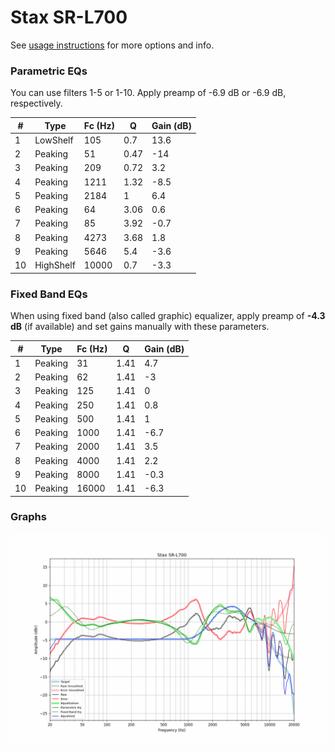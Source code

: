 # Stax SR-L700
See [usage instructions](https://github.com/jaakkopasanen/AutoEq#usage) for more options and info.

### Parametric EQs
You can use filters 1-5 or 1-10. Apply preamp of -6.9 dB or -6.9 dB, respectively.

|   # | Type      |   Fc (Hz) |    Q |   Gain (dB) |
|-----|-----------|-----------|------|-------------|
|   1 | LowShelf  |       105 | 0.7  |        13.6 |
|   2 | Peaking   |        51 | 0.47 |       -14   |
|   3 | Peaking   |       209 | 0.72 |         3.2 |
|   4 | Peaking   |      1211 | 1.32 |        -8.5 |
|   5 | Peaking   |      2184 | 1    |         6.4 |
|   6 | Peaking   |        64 | 3.06 |         0.6 |
|   7 | Peaking   |        85 | 3.92 |        -0.7 |
|   8 | Peaking   |      4273 | 3.68 |         1.8 |
|   9 | Peaking   |      5646 | 5.4  |        -3.6 |
|  10 | HighShelf |     10000 | 0.7  |        -3.3 |

### Fixed Band EQs
When using fixed band (also called graphic) equalizer, apply preamp of **-4.3 dB** (if available) and set gains manually with these parameters.

|   # | Type    |   Fc (Hz) |    Q |   Gain (dB) |
|-----|---------|-----------|------|-------------|
|   1 | Peaking |        31 | 1.41 |         4.7 |
|   2 | Peaking |        62 | 1.41 |        -3   |
|   3 | Peaking |       125 | 1.41 |         0   |
|   4 | Peaking |       250 | 1.41 |         0.8 |
|   5 | Peaking |       500 | 1.41 |         1   |
|   6 | Peaking |      1000 | 1.41 |        -6.7 |
|   7 | Peaking |      2000 | 1.41 |         3.5 |
|   8 | Peaking |      4000 | 1.41 |         2.2 |
|   9 | Peaking |      8000 | 1.41 |        -0.3 |
|  10 | Peaking |     16000 | 1.41 |        -6.3 |

### Graphs
![](./Stax%20SR-L700.png)
